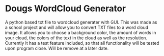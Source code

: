 # Dougs WordCloud Generator
 A python based txt file to wordcloud generater with GUI.
This was made as a school project and will allow you to convert TXT files to a word cloud image. 
It allows you to choose a background color, the amount of words in your cloud, the colors of the text in the cloud as well as the resolution.
Currently It has a test feature included, so that all functionality will be tested upon program close. Will be remove at a later date. 
